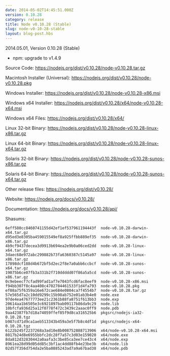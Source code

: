 ```yaml
---
date: 2014-05-02T14:45:51.000Z
version: 0.10.28
category: release
title: Node v0.10.28 (Stable)
slug: node-v0-10-28-stable
layout: blog-post.hbs
---
```


2014.05.01, Version 0.10.28 (Stable)

* npm: upgrade to v1.4.9

Source Code: https://nodejs.org/dist/v0.10.28/node-v0.10.28.tar.gz

Macintosh Installer (Universal): https://nodejs.org/dist/v0.10.28/node-v0.10.28.pkg

Windows Installer: https://nodejs.org/dist/v0.10.28/node-v0.10.28-x86.msi

Windows x64 Installer: https://nodejs.org/dist/v0.10.28/x64/node-v0.10.28-x64.msi

Windows x64 Files: https://nodejs.org/dist/v0.10.28/x64/

Linux 32-bit Binary: https://nodejs.org/dist/v0.10.28/node-v0.10.28-linux-x86.tar.gz

Linux 64-bit Binary: https://nodejs.org/dist/v0.10.28/node-v0.10.28-linux-x64.tar.gz

Solaris 32-bit Binary: https://nodejs.org/dist/v0.10.28/node-v0.10.28-sunos-x86.tar.gz

Solaris 64-bit Binary: https://nodejs.org/dist/v0.10.28/node-v0.10.28-sunos-x64.tar.gz

Other release files: https://nodejs.org/dist/v0.10.28/

Website: https://nodejs.org/docs/v0.10.28/

Documentation: https://nodejs.org/docs/v0.10.28/api/

Shasums:
```
6eff580cc8460741155d42ef1ef537961194443f  node-v0.10.28-darwin-x64.tar.gz
d95ed3e8305ba459015549ef8a925ffbb889ef35  node-v0.10.28-darwin-x86.tar.gz
4b9cf9437decea3d9913b694ea2e9b0a06ced2dd  node-v0.10.28-linux-x64.tar.gz
3daec68e972abc299882b73fa6360387c5145a97  node-v0.10.28-linux-x86.tar.gz
17898dcf188d4b672bf5d2ec2f8e7a0abb6ccbcf  node-v0.10.28-sunos-x64.tar.gz
19075b6ce07fb3a331b2f710ddddd07f86a5a5cd  node-v0.10.28-sunos-x86.tar.gz
0c9ebeecf7cfad99fad1af7e7043fcd6fac8eef9  node-v0.10.28-x86.msi
f94bb307f8c4aa408c4702704461533f1d4fa793  node-v0.10.28.pkg
ef08a75f6359a16e672cae684e0804ca7f4554b7  node-v0.10.28.tar.gz
57e565d7a2c10dd9299c15b98ab752e01ab3b4e0  node.exe
97de4ea47677773ee21c2361b88fa8751f613bb3  node.exp
20614aa1b6505e3c6921897bab09117b86da9c29  node.lib
10bfcfa936d25a12f0778f472c3439c2aaac0ff9  node.pdb
9aa42387fb7d18a74059ffef85f9d8ca316525b6  pkgsrc/nodejs-ia32-0.10.28.tgz
b987cd71d9ca1aeb513343b459a3e5f7b8c4df1d  pkgsrc/nodejs-x64-0.10.28.tgz
6122b245f2237268a3ad10e8b008752888713906  x64/node-v0.10.28-x64.msi
8017b24d8e6955bbfc2dc28f7a57c3d03e159020  x64/node.exe
8da812d32830442a0aafa3c3be85ca3ee7ce43c4  x64/node.exp
8961ea28d99d05dd85c3bf1ac4dd88fb4e23be3b  x64/node.lib
02d57f356d754da2e5ba8885243ad7a9a67bad38  x64/node.pdb
```
